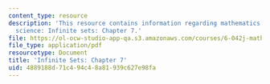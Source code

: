 ```yaml
---
content_type: resource
description: 'This resource contains information regarding mathematics for computer
  science: Infinite sets: Chapter 7.'
file: https://ol-ocw-studio-app-qa.s3.amazonaws.com/courses/6-042j-mathematics-for-computer-science-spring-2015/4889188d71c494c48a81939c627e98fa_MIT6_042JS15_Session11.pdf
file_type: application/pdf
resourcetype: Document
title: 'Infinite Sets: Chapter 7'
uid: 4889188d-71c4-94c4-8a81-939c627e98fa
---
```

